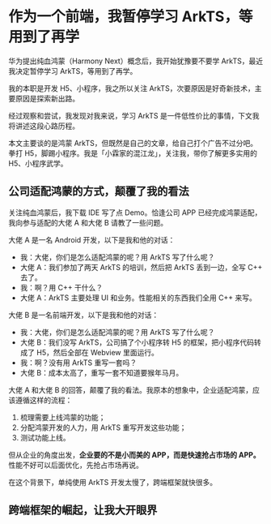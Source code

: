 # 作为一个前端，我暂停学习 ArkTS，等用到了再学

华为提出纯血鸿蒙（Harmony Next）概念后，我开始犹豫要不要学 ArkTS，最近我决定暂停学习 ArkTS，等用到了再学。

我的本职是开发 H5、小程序，我之所以关注 ArkTS，次要原因是好奇新技术，主要原因是探索新出路。

经过观察和尝试，我发现对我来说，学习 ArkTS 是一件低性价比的事情，下文我将讲述这段心路历程。

本文主要谈的是鸿蒙 ArkTS，但既然是自己的文章，给自己打个广告不过分吧。拳打 H5，脚踢小程序。我是「小霖家的混江龙」，关注我，带你了解更多实用的 H5、小程序武学。

## 公司适配鸿蒙的方式，颠覆了我的看法

关注纯血鸿蒙后，我下载 IDE 写了点 Demo。恰逢公司 APP 已经完成鸿蒙适配，我向参与适配的大佬 A 和大佬 B 请教了一些问题。

大佬 A 是一名 Android 开发，以下是我和他的对话：

- 我：大佬，你们是怎么适配鸿蒙的呢？用 ArkTS 写了什么呢？
- 大佬 A：我们参加了两天 ArkTS 的培训，然后把 ArkTS 丢到一边，全写 C++ 去了。
- 我：啊？用 C++ 干什么？
- 大佬 A：ArkTS 主要处理 UI 和业务。性能相关的东西我们全用 C++ 来写。

大佬 B 是一名前端开发，以下是我和他的对话：

- 我：大佬，你们是怎么适配鸿蒙的呢？用 ArkTS 写了什么呢？
- 大佬 B：我们没写 ArkTS，公司搞了个小程序转 H5 的框架，把小程序代码转成了 H5，然后全部在 Webview 里面运行。
- 我：啊？没有用 ArkTS 重写一套吗？
- 大佬 B：成本太高了，重写一套不知道要猴年马月。

大佬 A 和大佬 B 的回答，颠覆了我的看法。我原本的想象中，企业适配鸿蒙，应该遵循这样的流程：

1. 梳理需要上线鸿蒙的功能；
2. 分配鸿蒙开发的人力，用 ArkTS 重写开发这些功能；
3. 测试功能上线。

但从企业的角度出发，**企业要的不是小而美的 APP，而是快速抢占市场的 APP。** 性能不好可以后面优化，先抢占市场再说。

在这个背景下，单纯使用 ArkTS 开发太慢了，跨端框架就快很多。

## 跨端框架的崛起，让我大开眼界

